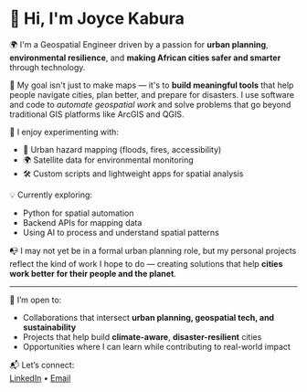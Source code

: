 # 👋 Hi, I'm Joyce Kabura

🌍 I'm a Geospatial Engineer driven by a passion for **urban planning**, **environmental resilience**, and **making African cities safer and smarter** through technology.

📌 My goal isn't just to make maps — it's to **build meaningful tools** that help people navigate cities, plan better, and prepare for disasters. I use software and code to *automate geospatial work* and solve problems that go beyond traditional GIS platforms like ArcGIS and QGIS.

🧩 I enjoy experimenting with:
- 🌆 Urban hazard mapping (floods, fires, accessibility)
- 🌍 Satellite data for environmental monitoring
- 🛠️ Custom scripts and lightweight apps for spatial analysis

💡 Currently exploring:
- Python for spatial automation
- Backend APIs for mapping data
- Using AI to process and understand spatial patterns

📭 I may not yet be in a formal urban planning role, but my personal projects reflect the kind of work I hope to do — creating solutions that help **cities work better for their people and the planet**.

---


🤝 I’m open to:
- Collaborations that intersect **urban planning, geospatial tech, and sustainability**
- Projects that help build **climate-aware**, **disaster-resilient** cities
- Opportunities where I can learn while contributing to real-world impact

📬 Let’s connect:  
[LinkedIn](https://linkedin.com/in/joycekabura) • [Email](mailto:jkaburamwangil@gmail.com)


